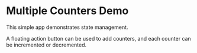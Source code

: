 # Multiple Counters Demo

This simple app demonstrates state management.

A floating action button can be used to add counters, and each counter can be incremented or decremented.

